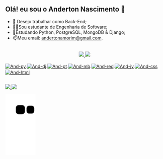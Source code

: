 ## Olá! eu sou o Anderton Nascimento 👋
- 🔄 Desejo trabalhar como Back-End;
- 🧑‍🎓Sou estudante de Engenharia de Software;
- 🔭Estudando Python, PostgreSQL, MongoDB & Django;
- 📫Meu email: andertonamorim@gmail.com.

##


<div align="center">
  <a href="https://github.com/Anderton25">
  <img height="150em" src="https://github-readme-stats.vercel.app/api?username=anderton25&show_icons=true&theme=dark&include_all_commits=true&count_private=true"/>
  <img height="150em" src="https://github-readme-stats.vercel.app/api/top-langs/?username=anderton25&layout=compact&langs_count=7&theme=dark"/>
</div>
<div style="display: inline_block"><br>
  <img align="center" alt="And-py" height="30" width="40" src="https://icongr.am/devicon/python-original.svg?size=200&color=currentColor">
  <img align="center" alt="And-dj" height="30" width="40" src="https://icongr.am/devicon/django-original.svg?size=200&color=currentColor">
  <img align="center" alt="And-pt" height="30" width="40" src="https://icongr.am/devicon/postgresql-plain.svg?size=178&color=6b6666">
  <img align="center" alt="And-mb" height="30" width="40" src="https://icongr.am/devicon/mongodb-original.svg?size=180&color=6b6666">
  <img align="center" alt="And-red" height="30" width="40" src="https://icongr.am/devicon/redis-original.svg?size=148&color=6b6666">
  <img align="center" alt="And-jv" height="30" width="40" src="https://icongr.am/devicon/javascript-original.svg?size=128&color=6b6666">
  <img align="center" alt="And-css" height="30" width="40" src="https://icongr.am/devicon/css3-original.svg?size=115&color=6b6666">
   <img align="center" alt="And-html" height="30" width="40" src="https://icongr.am/devicon/html5-original.svg?size=115&color=6b6666">
    
  

  ##
 
<div> 
   <a href = "mailto:andertonamorim@gmail.com"><img src="https://img.icons8.com/color/48/000000/gmail-login.png" target="_blank"></>
    <a href="https://www.linkedin.com/in/anderton-nascimento-amorim-186574180/" target="_blank"><img src="https://img.icons8.com/color/48/000000/linkedin.png" target="_blank"></a> 
     
 

 
  ![Snake animation](https://github.com/rafaballerini/rafaballerini/blob/output/github-contribution-grid-snake.svg)
 
</div>
